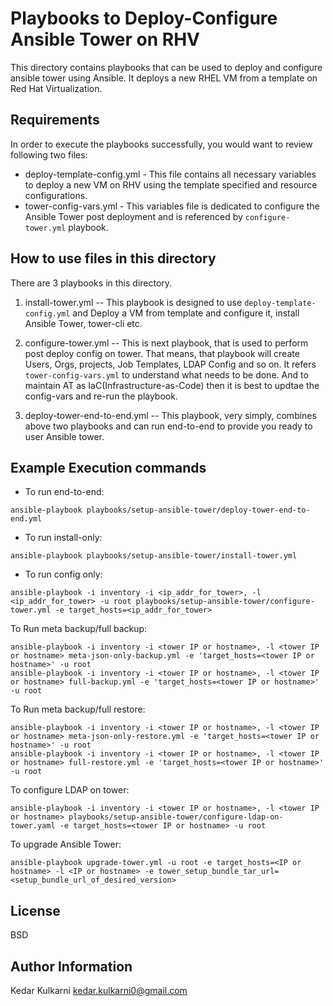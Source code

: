 Playbooks to Deploy-Configure Ansible Tower on RHV
===================================================

This directory contains playbooks that can be used to deploy and configure ansible tower using Ansible. It deploys a new RHEL VM from a template on Red Hat
Virtualization.

Requirements
------------
In order to execute the playbooks successfully, you would want to review following two files:

* deploy-template-config.yml - This file contains all necessary variables to deploy a new VM on RHV using the template specified and resource configurations.
* tower-config-vars.yml - This variables file is dedicated to configure the Ansible Tower post deployment and is referenced by `configure-tower.yml` playbook.


How to use files in this directory
----------------------------------
There are 3 playbooks in this directory.
1) install-tower.yml -- This playbook is designed to use `deploy-template-config.yml` and Deploy a VM from template and configure it, install Ansible Tower, tower-cli etc.

2) configure-tower.yml -- This is next playbook, that is used to perform post deploy config on tower. That means, that playbook will create Users, Orgs, projects, Job Templates, LDAP Config and so on. It refers `tower-config-vars.yml` to understand what needs to be done. And to maintain AT as IaC(Infrastructure-as-Code) then it is best to updtae the config-vars and re-run the playbook.

3) deploy-tower-end-to-end.yml -- This playbook, very simply, combines above two playbooks and can run end-to-end to provide you ready to user Ansible tower.

Example Execution commands
---------------------------

* To run end-to-end:
```
ansible-playbook playbooks/setup-ansible-tower/deploy-tower-end-to-end.yml
```
* To run install-only:
```
ansible-playbook playbooks/setup-ansible-tower/install-tower.yml
```
* To run config only:
```
ansible-playbook -i inventory -i <ip_addr_for_tower>, -l <ip_addr_for_tower> -u root playbooks/setup-ansible-tower/configure-tower.yml -e target_hosts=<ip_addr_for_tower>
```

To Run meta backup/full backup:
```
ansible-playbook -i inventory -i <tower IP or hostname>, -l <tower IP or hostname> meta-json-only-backup.yml -e 'target_hosts=<tower IP or hostname>' -u root
ansible-playbook -i inventory -i <tower IP or hostname>, -l <tower IP or hostname> full-backup.yml -e 'target_hosts=<tower IP or hostname>' -u root
```

To Run meta backup/full restore:

```
ansible-playbook -i inventory -i <tower IP or hostname>, -l <tower IP or hostname> meta-json-only-restore.yml -e 'target_hosts=<tower IP or hostname>' -u root
ansible-playbook -i inventory -i <tower IP or hostname>, -l <tower IP or hostname> full-restore.yml -e 'target_hosts=<tower IP or hostname>' -u root
```

To configure LDAP on tower:
```
ansible-playbook -i inventory -i <tower IP or hostname>, -l <tower IP or hostname> playbooks/setup-ansible-tower/configure-ldap-on-tower.yaml -e target_hosts=<tower IP or hostname> -u root
```

To upgrade Ansible Tower:
```
ansible-playbook upgrade-tower.yml -u root -e target_hosts=<IP or hostname> -l <IP or hostname> -e tower_setup_bundle_tar_url=<setup_bundle_url_of_desired_version>
```

License
-------

BSD

Author Information
------------------

Kedar Kulkarni <kedar.kulkarni0@gmail.com>
